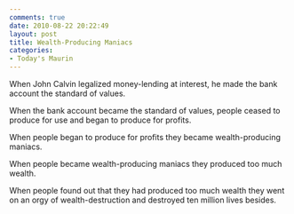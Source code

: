 ```yaml
---
comments: true
date: 2010-08-22 20:22:49
layout: post
title: Wealth-Producing Maniacs
categories:
- Today's Maurin
---
```


When John Calvin
legalized money-lending at interest,
he made the bank account
the standard of values.

When the bank account
became the standard of values,
people ceased to produce for use
and began to produce for profits.

When people began to produce for profits
they became
wealth-producing maniacs.

When people became wealth-producing maniacs
they produced too much wealth.

When people found out
that they had produced too much wealth
they went on an orgy
of wealth-destruction
and destroyed
ten million lives besides.
